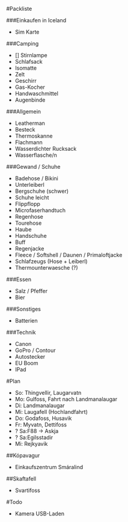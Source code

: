 #Packliste


###Einkaufen in Iceland
* Sim Karte

###Camping
* [] Stirnlampe
* Schlafsack
* Isomatte
* Zelt
* Geschirr
* Gas-Kocher
* Handwaschmittel
* Augenbinde

###Allgemein
* Leatherman
* Besteck
* Thermoskanne
* Flachmann
* Wasserdichter Rucksack
* Wasserflasche/n



###Gewand / Schuhe
* Badehose / Bikini
* Unterleiberl
* Bergschuhe (schwer)
* Schuhe leicht
* Flippflopp
* Microfaserhandtuch
* Regenhose
* Tourehose
* Haube
* Handschuhe
* Buff
* Regenjacke
* Fleece / Softshell / Daunen / Primaloftjacke
* Schlafzeugs (Hose + Leiberl)
* Thermounterwaesche (?)

###Essen
* Salz / Pfeffer
* Bier

###Sonstiges
* Batterien

###Technik
* Canon
* GoPro / Contour
* Autostecker
* EU Boom
* IPad


#Plan

* So: Thingvellir, Laugarvatn
* Mo: Gulfoss, Fahrt nach Landmanalaugar
* Di: Landmanalaugar
* Mi: Laugafell (Hochlandfahrt)
* Do: Godafoss, Husavik
* Fr: Myvatn, Dettifoss
* ? Sa:F88 -> Askja
* ? Sa:Egilsstadir
* Mi: Rejkyavik

##Kópavagur
* Einkaufszentrum Smáralind

##Skaftafell
* Svartifoss 

#Todo
* Kamera USB-Laden